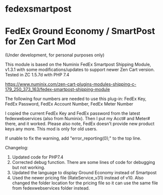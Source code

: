 # fedexsmartpost

# FedEx Ground Economy / SmartPost for Zen Cart Mod

(Under development, for personal purposes only)

This module is based on the Numinix FedEx Smartpost Shipping Module, v1.3.1 with some modifications/updates to support newer Zen Cart version. Tested in ZC 1.5.7d with PHP 7.4

https://www.numinix.com/zen-cart-plugins-modules-shipping-c-179_250_373_163/fedex-smartpost-shipping-module

The following four numbers are needed to use this plug-in: 
FedEx Key, FedEx Password, FedEx Account Number, FedEx Meter Number

I copied the current FedEx Key and FedEx password from the latest fedexwebservices (also from Numinix). Then I put my Acct# and Meter# there, and it worked. Please also note, FedEx doesn't provide new product keys any more. This mod is only for old users. 

If unable to fix the warning, add "error_reporting(0);" to the top line.

Changelog:
1. Updated code for PHP7.4
2. Corrected debug function. There are some lines of code for debugging but not working.
3. Updated the language to display Ground Economy instead of Smartpost
4. Used the newer pricing file (RateService_v31) instead of v10. Also changed the folder location for the pricing file so it can use the same file from fedexwebservices folder instead. 
